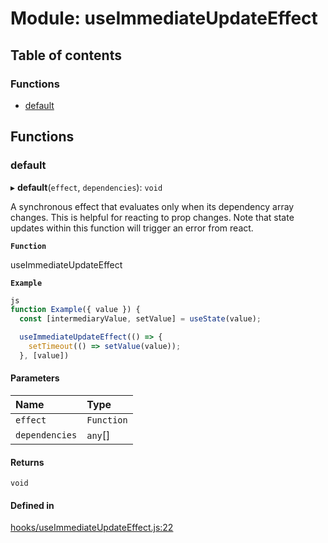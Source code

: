 # Module: useImmediateUpdateEffect

## Table of contents

### Functions

- [default](useImmediateUpdateEffect.md#default)

## Functions

### default

▸ **default**(`effect`, `dependencies`): `void`

A synchronous effect that evaluates only when its dependency array changes.
This is helpful for reacting to prop changes. Note that state updates within this function
will trigger an error from react.

**`Function`**

useImmediateUpdateEffect

**`Example`**

```ts
js
function Example({ value }) {
  const [intermediaryValue, setValue] = useState(value);

  useImmediateUpdateEffect(() => {
    setTimeout(() => setValue(value));
  }, [value])
```

#### Parameters

| Name | Type |
| :------ | :------ |
| `effect` | `Function` |
| `dependencies` | `any`[] |

#### Returns

`void`

#### Defined in

[hooks/useImmediateUpdateEffect.js:22](https://github.com/Twipped/hooks/blob/f27aaa6/hooks/useImmediateUpdateEffect.js#L22)
